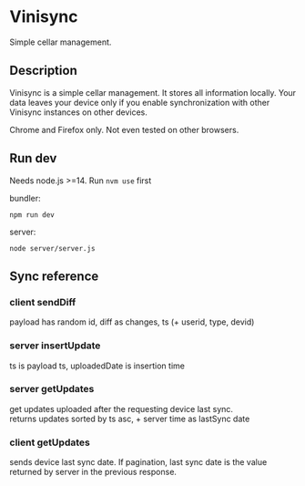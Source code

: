 # Vinisync

Simple cellar management.

## Description

Vinisync is a simple cellar management. It stores all information locally. Your data leaves your device only if you enable synchronization with other Vinisync instances on other devices.

Chrome and Firefox only. Not even tested on other browsers.

## Run dev

Needs node.js >=14. Run `nvm use` first

bundler:
````
npm run dev
````

server:
````
node server/server.js
````

## Sync reference

### client sendDiff
payload has random id, diff as changes, ts (+ userid, type, devid)

### server insertUpdate
ts is payload ts, uploadedDate is insertion time

### server getUpdates
get updates uploaded after the requesting device last sync.  
returns updates sorted by ts asc, + server time as lastSync date

### client getUpdates
sends device last sync date. If pagination, last sync date is the value returned by server in the previous response.
